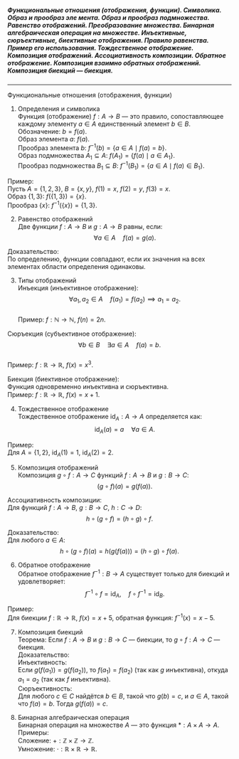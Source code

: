 ##### Функциональные отношения (отображения, функции). Символика. Образ и прообраз эле мента. Образ и прообраз подмножества. Равенство отображений. Преобразование множества. Бинарная алгебраическая операция на множестве. Инъективные, сюръективные, биективные отображения. Правило равенства. Пример его использования. Тождественное отображение. Композиция отображений. Ассоциативность композиции. Обратное отображение. Композиция взаимно обратных отображений. Композиция биекций — биекция.
---
Функциональные отношения (отображения, функции)

1. Определения и символика  
Функция (отображение) $f: A \to B$ — это правило, сопоставляющее каждому элементу $a \in A$ единственный элемент $b \in B$. Обозначение: $b = f(a)$.  
Образ элемента $a$: $f(a)$.  
Прообраз элемента $b$: $f^{-1}(b) = \{ a \in A \mid f(a) = b \}$.  
Образ подмножества $A_1 \subseteq A$: $f(A_1) = \{ f(a) \mid a \in A_1 \}$.  
Прообраз подмножества $B_1 \subseteq B$: $f^{-1}(B_1) = \{ a \in A \mid f(a) \in B_1 \}$.

Пример:  
Пусть $A = \{1, 2, 3\}$, $B = \{x, y\}$, $f(1) = x$, $f(2) = y$, $f(3) = x$.  
Образ $\{1, 3\}$: $f(\{1, 3\}) = \{x\}$.  
Прообраз $\{x\}$: $f^{-1}(\{x\}) = \{1, 3\}$.

2. Равенство отображений  
Две функции $f: A \to B$ и $g: A \to B$ равны, если:  
$$
\forall a \in A \quad f(a) = g(a).
$$

Доказательство:  
По определению, функции совпадают, если их значения на всех элементах области определения одинаковы.

3. Типы отображений  
Инъекция (инъективное отображение):  
$$
\forall a_1, a_2 \in A \quad f(a_1) = f(a_2) \implies a_1 = a_2.
$$  
Пример: $f: \mathbb{N} \to \mathbb{N}$, $f(n) = 2n$.

Сюръекция (субъективное отображение):  
$$
\forall b \in B \quad \exists a \in A \quad f(a) = b.
$$  
Пример: $f: \mathbb{R} \to \mathbb{R}$, $f(x) = x^3$.

Биекция (биективное отображение):  
Функция одновременно инъективна и сюръективна.  
Пример: $f: \mathbb{R} \to \mathbb{R}$, $f(x) = x + 1$.

4. Тождественное отображение  
Тождественное отображение $\text{id}_A: A \to A$ определяется как:  
$$
\text{id}_A(a) = a \quad \forall a \in A.
$$

Пример:  
Для $A = \{1, 2\}$, $\text{id}_A(1) = 1$, $\text{id}_A(2) = 2$.

5. Композиция отображений  
Композиция $g \circ f: A \to C$ функций $f: A \to B$ и $g: B \to C$:  
$$
(g \circ f)(a) = g(f(a)).
$$

Ассоциативность композиции:  
Для функций $f: A \to B$, $g: B \to C$, $h: C \to D$:  
$$
h \circ (g \circ f) = (h \circ g) \circ f.
$$

Доказательство:  
Для любого $a \in A$:  
$$
h \circ (g \circ f)(a) = h(g(f(a))) = (h \circ g) \circ f(a).
$$

6. Обратное отображение  
Обратное отображение $f^{-1}: B \to A$ существует только для биекций и удовлетворяет:  
$$
f^{-1} \circ f = \text{id}_A, \quad f \circ f^{-1} = \text{id}_B.
$$

Пример:  
Для биекции $f: \mathbb{R} \to \mathbb{R}$, $f(x) = x + 5$, обратная функция: $f^{-1}(x) = x - 5$.

7. Композиция биекций  
Теорема: Если $f: A \to B$ и $g: B \to C$ — биекции, то $g \circ f: A \to C$ — биекция.  
Доказательство:  
Инъективность:  
Если $g(f(a_1)) = g(f(a_2))$, то $f(a_1) = f(a_2)$ (так как $g$ инъективна), откуда $a_1 = a_2$ (так как $f$ инъективна).  
Сюръективность:  
Для любого $c \in C$ найдётся $b \in B$, такой что $g(b) = c$, и $a \in A$, такой что $f(a) = b$. Тогда $g(f(a)) = c$.

8. Бинарная алгебраическая операция  
Бинарная операция на множестве $A$ — это функция $*: A \times A \to A$.  
Примеры:  
Сложение: $+: \mathbb{Z} \times \mathbb{Z} \to \mathbb{Z}$.  
Умножение: $\cdot: \mathbb{R} \times \mathbb{R} \to \mathbb{R}$.
